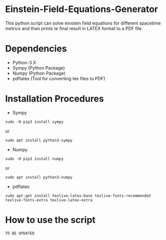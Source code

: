 # Einstein-Field-Equations-Generator
This python script can solve einstein field equations for different spacetime metrics and then prints te final result in LATEX format to a PDF file

# Dependencies
* Python-3.X
* Sympy (Python Package)
* Numpy (Python Package)
* pdflatex (Tool for converting tex files to PDF)

# Installation Procedures
* Sympy
```
sudo -H pip3 install sympy
```
or
```
sudo apt install python3-sympy
```
* Numpy
```
sudo -H pip3 install numpy
```
or 
```
sudo apt install python3-numpy
```
* pdflatex
```
sudo apt-get install texlive-latex-base texlive-fonts-recommended texlive-fonts-extra texlive-latex-extra
```
# How to use the script

```
TO BE UPDATED
```
